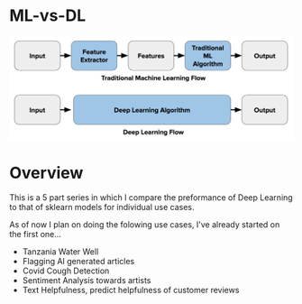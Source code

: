 # ML-vs-DL

<img src="Images/head.png/">

# Overview
This is a 5 part series in which I compare the preformance of Deep Learning to that of sklearn models for individual use cases.

As of now I plan on doing the folowing use cases, I've already started on the first one...

* Tanzania Water Well
* Flagging AI generated articles
* Covid Cough Detection 
* Sentiment Analysis towards artists
* Text Helpfulness, predict helpfulness of customer reviews
